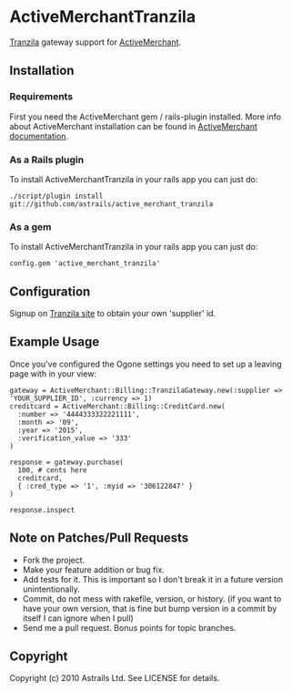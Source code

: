 # ActiveMerchantTranzila

[Tranzila](http://tranzila.com) gateway support for [ActiveMerchant](http://www.activemerchant.org/).

## Installation

### Requirements

First you need the ActiveMerchant gem / rails-plugin installed. More info about
ActiveMerchant installation can be found in [ActiveMerchant documentation](http://activemerchant.rubyforge.org/).

### As a Rails plugin

To install ActiveMerchantTranzila in your rails app you can just do:

    ./script/plugin install git://github.com/astrails/active_merchant_tranzila

### As a gem

To install ActiveMerchantTranzila in your rails app you can just do:

    config.gem 'active_merchant_tranzila'

## Configuration

Signup on [Tranzila site](http://tranzila.com) to obtain your own 'supplier' id.

## Example Usage

Once you've configured the Ogone settings you need to set up a leaving page with in your view:

    gateway = ActiveMerchant::Billing::TranzilaGateway.new(:supplier => 'YOUR_SUPPLIER_ID', :currency => 1)
    creditcard = ActiveMerchant::Billing::CreditCard.new(
      :number => '4444333322221111',
      :month => '09',
      :year => '2015',
      :verification_value => '333'
    )

    response = gateway.purchase(
      100, # cents here
      creditcard,
      { :cred_type => '1', :myid => '306122847' }
    )

    response.inspect

## Note on Patches/Pull Requests

* Fork the project.
* Make your feature addition or bug fix.
* Add tests for it. This is important so I don't break it in a
  future version unintentionally.
* Commit, do not mess with rakefile, version, or history.
  (if you want to have your own version, that is fine but bump version in a commit by itself I can ignore when I pull)
* Send me a pull request. Bonus points for topic branches.

## Copyright

Copyright (c) 2010 Astrails Ltd. See LICENSE for details.
